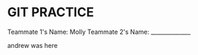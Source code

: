 GIT PRACTICE
============

Teammate 1's Name: Molly
Teammate 2's Name: ______________

andrew was here